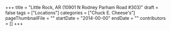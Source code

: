 +++
title = "Little Rock, AR (10901 N Rodney Parham Road #303)"
draft = false
tags = ["Locations"]
categories = ["Chuck E. Cheese's"]
pageThumbnailFile = ""
startDate = "2014-00-00"
endDate = ""
contributors = []
+++

